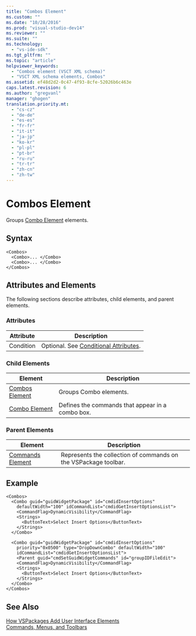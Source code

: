 ```yaml
---
title: "Combos Element"
ms.custom: ""
ms.date: "10/28/2016"
ms.prod: "visual-studio-dev14"
ms.reviewer: ""
ms.suite: ""
ms.technology: 
  - "vs-ide-sdk"
ms.tgt_pltfrm: ""
ms.topic: "article"
helpviewer_keywords: 
  - "Combos element (VSCT XML schema)"
  - "VSCT XML schema elements, Combos"
ms.assetid: ef48d2d2-0c47-4f93-8cfe-52026b6c463e
caps.latest.revision: 6
ms.author: "gregvanl"
manager: "ghogen"
translation.priority.mt: 
  - "cs-cz"
  - "de-de"
  - "es-es"
  - "fr-fr"
  - "it-it"
  - "ja-jp"
  - "ko-kr"
  - "pl-pl"
  - "pt-br"
  - "ru-ru"
  - "tr-tr"
  - "zh-cn"
  - "zh-tw"
---
```

# Combos Element
Groups [Combo Element](../extensibility/combo-element.md) elements.  
  
## Syntax  
  
```  
<Combos>  
  <Combo>... </Combo>  
  <Combo>... </Combo>  
</Combos>  
```  
  
## Attributes and Elements  
 The following sections describe attributes, child elements, and parent elements.  
  
### Attributes  
  
|Attribute|Description|  
|---------------|-----------------|  
|Condition|Optional. See [Conditional Attributes](../extensibility/vsct-xml-schema-conditional-attributes.md).|  
  
### Child Elements  
  
|Element|Description|  
|-------------|-----------------|  
|[Combos Element](../extensibility/combos-element.md)|Groups Combo elements.|  
|[Combo Element](../extensibility/combo-element.md)|Defines the commands that appear in a combo box.|  
  
### Parent Elements  
  
|Element|Description|  
|-------------|-----------------|  
|[Commands Element](../extensibility/commands-element.md)|Represents the collection of commands on the VSPackage toolbar.|  
  
## Example  
  
```  
<Combos>  
  <Combo guid="guidWidgetPackage" id="cmdidInsertOptions"  
    defaultWidth="100" idCommandList="cmdidGetInsertOptionsList">  
    <CommandFlag>DynamicVisibility</CommandFlag>  
    <Strings>  
      <ButtonText>Select Insert Options</ButtonText>  
    </Strings>  
  </Combo>  
  
  <Combo guid="guidWidgetPackage" id="cmdidInsertOptions"  
    priority="0x0500" type="DropDownCombo" defaultWidth="100"  
    idCommandList="cmdidGetInsertOptionsList">  
    <Parent guid="cmdSetGuidWidgetCommands" id="groupIDFileEdit">  
    <CommandFlag>DynamicVisibility</CommandFlag>  
    <Strings>  
      <ButtonText>Select Insert Options</ButtonText>  
    </Strings>  
  </Combo>  
</Combos>  
```  
  
## See Also  
 [How VSPackages Add User Interface Elements](../extensibility/internals/how-vspackages-add-user-interface-elements.md)   
 [Commands, Menus, and Toolbars](../extensibility/internals/commands-menus-and-toolbars.md)